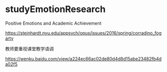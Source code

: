 # studyEmotionResearch

Positive Emotions and Academic Achievement

https://steinhardt.nyu.edu/appsych/opus/issues/2016/spring/corradino_fogarty

教师要重视课堂教学语调

https://wenku.baidu.com/view/a224ec66ac02de80d4d8d15abe23482fb4da02f5
